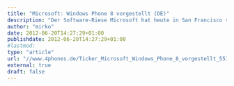 ```yaml
---
title: "Microsoft: Windows Phone 8 vorgestellt (DE)"
description: "Der Software-Riese Microsoft hat heute in San Francisco sein neues mobiles Betriebssystem Windows Phone 8 vorgestellt."
author: "mirko"
date: 2012-06-20T14:27:29+01:00
publishdate: 2012-06-20T14:27:29+01:00
#lastmod: 
type: "article"
url: "//www.4phones.de/Ticker_Microsoft_Windows_Phone_8_vorgestellt_5517.html"
external: true
draft: false
---
```



